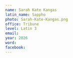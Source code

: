 ```yaml
---
name: Sarah Kate Kangas
latin_name: Sappho
photo: Sarah-Kate-Kangas.png
office: Tribune
level: Latin 3
email:  
year: 2026
word: 
facebook: 
---
```


